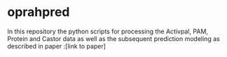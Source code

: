 # oprahpred
In this repository the python scripts for processing the Activpal, PAM, Protein and Castor data as well as the subsequent prediction modeling as described in paper :[link to paper]

